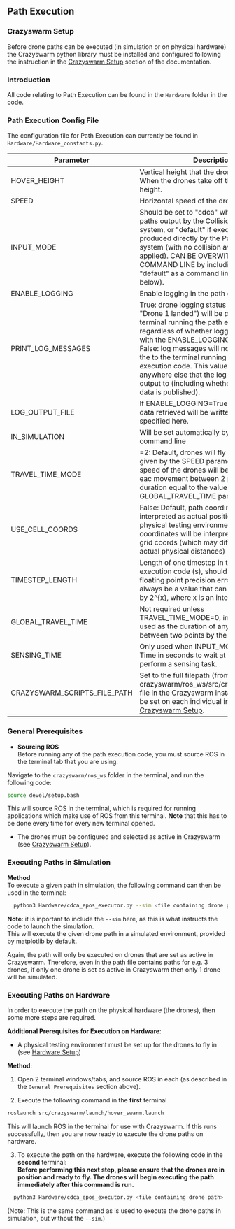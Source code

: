 ## Path Execution

### Crazyswarm Setup
Before drone paths can be executed (in simulation or on physical hardware) the Crazyswarm python library must be installed and configured following the instruction in the [Crazyswarm Setup](https://github.com/TDI-Lab/M-SET-Documentation/blob/main/Path%20Execution.md) section of the documentation.

### Introduction
All code relating to Path Execution can be found in the `Hardware` folder in the code.

### Path Execution Config File
The configuration file for Path Execution can currently be found in `Hardware/Hardware_constants.py`.

| Parameter          | Description                                                             |
|--------------------|-------------------------------------------------------------------------|
|HOVER_HEIGHT | Vertical height that the drones fly at (m). When the drones take off they will fly to this height.|
|SPEED | Horizontal speed of the drones (m/s)|
|INPUT_MODE | Should be set to "cdca" when executing paths output by the Collision Avoidance system, or "default" if executing paths produced directly by the Path Generation system (with no collision avoidance applied). CAN BE OVERWITTEN AT COMMAND LINE by including "cdca" or "default" as a command line argument (see below).|
|ENABLE_LOGGING | Enable logging in the path execution code. |
|PRINT_LOG_MESSAGES | True: drone logging status messages (e.g. "Drone 1 landed") will be printed to the terminal running the path execution code, regardless of whether logging is enabled with the ENABLE_LOGGING parameter. False: log messages will not be printed to the to the terminal running the path execution code. This value does not affect anywhere else that the log messages are output to (including whether any logging data is published).|
|LOG_OUTPUT_FILE | If ENABLE_LOGGING=True, then any logging data retrieved will be written to the file specified here. |
| IN_SIMULATION | Will be set automatically by --sim in command line|
|TRAVEL_TIME_MODE | =2: Default, drones will fly at the speed given by the SPEED parameter. =0: The speed of the drones will be set such that eac movement between 2 points will have a duration equal to the value of the GLOBAL_TRAVEL_TIME parameter.|
|USE_CELL_COORDS | False: Default, path coordinates will be interpreted as actual positions in the physical testing environment. True: Path coordinates will be interpreted as testbed grid coords (which may differ from the actual physical distances)|
| TIMESTEP_LENGTH | Length of one timestep in the path execution code (s), should be <<1. To avoid floating point precision errors, this should always be a value that can be represented by 2^{x}, where x is an integer|
| GLOBAL_TRAVEL_TIME | Not required unless TRAVEL_TIME_MODE=0, in which case it is used as the duration of any movement between two points by the drones (s). |
| SENSING_TIME | Only used when INPUT_MODE="default". Time in seconds to wait at each position to perform a sensing task. |
| CRAZYSWARM_SCRIPTS_FILE_PATH | Set to the full filepath (from root) of the crazyswarm/ros_ws/src/crazyswarm/scripts file in the Crazyswarm installation. Needs to be set on each individual installation. See [Crazyswarm Setup](https://github.com/TDI-Lab/M-SET-Documentation/blob/main/Path%20Execution.md).|

### General Prerequisites
* **Sourcing ROS**  
Before running any of the path execution code, you must source ROS in the terminal tab that you are using.

Navigate to the `crazyswarm/ros_ws` folder in the terminal, and run the following code:
```bash
source devel/setup.bash 
```
This will source ROS in the terminal, which is required for running applications which make use of ROS from this terminal. 
**Note** that this has to be done every time for every new terminal opened.

* The drones must be configured and selected as active in Crazyswarm (see [Crazyswarm Setup](https://github.com/TDI-Lab/M-SET-Documentation/blob/main/Path%20Execution.md)).

### Executing Paths in Simulation
**Method**  
To execute a given path in simulation, the following command can then be used in the terminal:

```bash
  python3 Hardware/cdca_epos_executor.py --sim <file containing drone path>
```
**Note**: it is inportant to include the `--sim` here, as this is what instructs the code to launch the simulation.  
This will execute the given drone path in a simulated environment, provided by matplotlib by default.  

Again, the path will only be executed on drones that are set as active in Crazyswarm. Therefore, even in the path file contains paths for e.g. 3 drones, if only one drone is set as active in Crazyswarm then only 1 drone will be simulated. 

### Executing Paths on Hardware
In order to execute the path on the physical hardware (the drones), then some more steps are required.

**Additional Prerequisites for Execution on Hardware**:  
* A physical testing environment must be set up for the drones to fly in (see [Hardware Setup]())
  
**Method**:
1. Open 2 terminal windows/tabs, and source ROS in each (as described in the `General Prerequisites` section above).  

2. Execute the following command in the **first** terminal
```bash
roslaunch src/crazyswarm/launch/hover_swarm.launch
```
This will launch ROS in the terminal for use with Crazyswarm. If this runs successfully, then you are now ready to execute the drone paths on hardware.
 
3. To execute the path on the hardware, execute the following code in the **second** terminal:  
**Before performing this next step, please ensure that the drones are in position and ready to fly. The drones will begin executing the path immediately after this command is run.** 
```bash
  python3 Hardware/cdca_epos_executor.py <file containing drone path>
```
(Note: This is the same command as is used to execute the drone paths in simulation, but without the `--sim`.)
